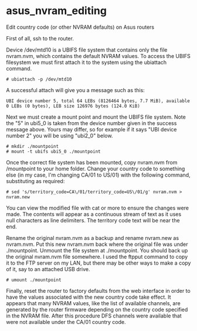 # asus_nvram_editing
Edit country code (or other NVRAM defaults) on Asus routers

First of all, ssh to the router.

Device /dev/mtd10 is a UBIFS file system that contains only the file nvram.nvm, which contains the default NVRAM values. To access the UBIFS filesystem we must first attach it to the system using the ubiattach command.

    # ubiattach -p /dev/mtd10

A successful attach will give you a message such as this:

    UBI device number 5, total 64 LEBs (8126464 bytes, 7.7 MiB), available 0 LEBs (0 bytes), LEB size 126976 bytes (124.0 KiB)

Next we must create a mount point and mount the UBIFS file system. Note the "5" in ubi5_0 is taken from the device number given in the success message above. Yours may differ, so for example if it says "UBI device number 2" you will be using "ubi2_0" below.

    # mkdir ./mountpoint
    # mount -t ubifs ubi5_0 ./mountpoint

Once the correct file system has been mounted, copy nvram.nvm from /mountpoint to your home folder. Change your country code to something else (in my case, I'm changing CA/01 to US/01) with the following command, substituting as required:

    # sed 's/territory_code=CA\/01/territory_code=US\/01/g' nvram.nvm > nvram.new

You can view the modified file with cat or more to ensure the changes were made. The contents will appear as a continuous stream of text as it uses null characters as line delimiters. The territory code text will be near the end.

Rename the original nvram.nvm as a backup and rename nvram.new as nvram.nvm. Put this new nvram.nvm back where the original file was under ./mountpoint. Unmount the file system at ./mountpoint. You should back up the original nvram.nvm file somewhere. I used the ftpput command to copy it to the FTP server on my LAN, but there may be other ways to make a copy of it, say to an attached USB drive.
    
    # umount ./mountpoint

Finally, reset the router to factory defaults from the web interface in order to have the values associated with the new country code take effect. It appears that many NVRAM values, like the list of available channels, are generated by the router firmware depending on the country code specified in the NVRAM file. After this procedure DFS channels were available that were not available under the CA/01 country code.
